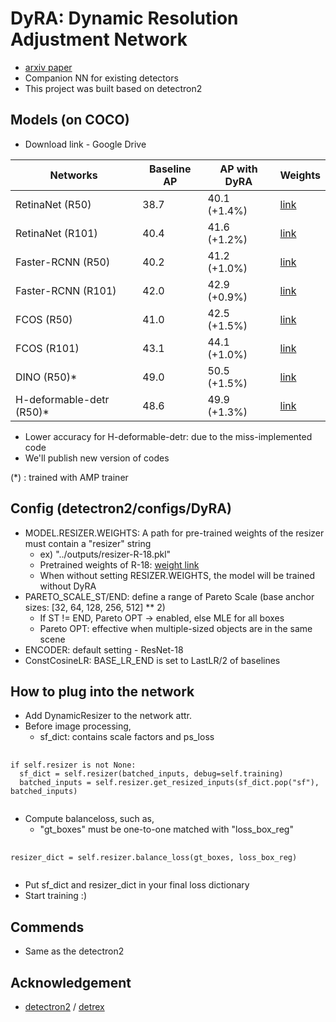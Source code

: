 # DyRA: Dynamic Resolution Adjustment Network
* [arxiv paper](https://arxiv.org/abs/2311.17098)
* Companion NN for existing detectors
* This project was built based on detectron2

## Models (on COCO)
* Download link - Google Drive

| Networks | Baseline AP | AP with DyRA | Weights | 
|---|---|---|---|
| RetinaNet (R50)  | 38.7  | 40.1 (+1.4%)  |  [link](https://drive.google.com/file/d/18Z-kc65QtU6EG4v4Tmc7c0JzTb1U8axl/view?usp=drive_link) |
| RetinaNet (R101) |  40.4 | 41.6 (+1.2%)  |  [link](https://drive.google.com/file/d/1uWjLIONmQhNuBb6ppBWcxDzVVxh4kx3H/view?usp=drive_link) |
| Faster-RCNN (R50)  | 40.2  | 41.2 (+1.0%)  | [link](https://drive.google.com/file/d/1ghuLWhXciebLNS8fu_2PfNyrQSU_ggss/view?usp=sharing)  |
| Faster-RCNN (R101)  | 42.0  | 42.9 (+0.9%)  |  [link](https://drive.google.com/file/d/1HmeIXElpKPRKRJukWC1TbzRCl4DJPAWc/view?usp=sharing) |
| FCOS (R50)  | 41.0  | 42.5 (+1.5%) | [link](https://drive.google.com/file/d/1aGA0eJwNZ0ceVt0UBi-sxkf4oEuwVsEu/view?usp=drive_link)  |
| FCOS (R101)  | 43.1  | 44.1 (+1.0%)  | [link](https://drive.google.com/file/d/1Jy3QZSqmv68brYHWCrx9trsJHtqry2i6/view?usp=drive_link) |
| DINO (R50)*  | 49.0 | 50.5 (+1.5%)  | [link](https://drive.google.com/file/d/1hRBgHbdf3FkZ5lHfbGYGLUky03HqwlrT/view?usp=sharing)  |
| H-deformable-detr (R50)*  | 48.6 | 49.9 (+1.3%)  |  [link](https://drive.google.com/file/d/1jq0mmJDHM295ADssQF8651ZXt5QljEQw/view?usp=sharing) |

* Lower accuracy for H-deformable-detr: due to the miss-implemented code
* We'll publish new version of codes

(*) : trained with AMP trainer

## Config (detectron2/configs/DyRA)
* MODEL.RESIZER.WEIGHTS: A path for pre-trained weights of the resizer must contain a "resizer" string
  * ex) "../outputs/resizer-R-18.pkl"
  * Pretrained weights of R-18: [weight link](https://drive.google.com/file/d/1-mxrNicuyxWJcx3sc1j9PNv5i2l27BpM/view?usp=drive_link)
  * When without setting RESIZER.WEIGHTS, the model will be trained without DyRA
* PARETO_SCALE_ST/END: define a range of Pareto Scale (base anchor sizes: [32, 64, 128, 256, 512] ** 2)
  * If ST != END, Pareto OPT -> enabled, else MLE for all boxes
  * Pareto OPT: effective when multiple-sized objects are in the same scene
* ENCODER: default setting - ResNet-18
* ConstCosineLR: BASE_LR_END is set to LastLR/2 of baselines

## How to plug into the network
* Add DynamicResizer to the network attr.
* Before image processing,
    * sf_dict: contains scale factors and ps_loss
<pre>
  <code>
if self.resizer is not None:
  sf_dict = self.resizer(batched_inputs, debug=self.training)
  batched_inputs = self.resizer.get_resized_inputs(sf_dict.pop("sf"), batched_inputs)
  </code>
</pre>
* Compute balanceloss, such as,
   * "gt_boxes" must be one-to-one matched with "loss_box_reg"
<pre>
  <code>
resizer_dict = self.resizer.balance_loss(gt_boxes, loss_box_reg)
  </code>
</pre>
* Put sf_dict and resizer_dict in your final loss dictionary
* Start training :)

## Commends
* Same as the detectron2

## Acknowledgement
* [detectron2](https://github.com/facebookresearch/detectron2.git) / [detrex](https://github.com/IDEA-Research/detrex.git)

